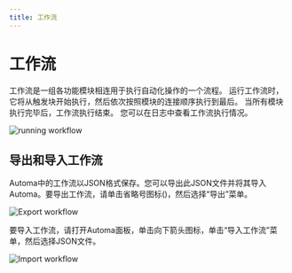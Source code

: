 ```yaml
---
title: 工作流
---
```


# 工作流
工作流是一组各功能模块相连用于执行自动化操作的一个流程。 运行工作流时，它将从触发块开始执行，然后依次按照模块的连接顺序执行到最后。 当所有模块执行完毕后，工作流执行结束。 您可以在日志中查看工作流执行情况。

![running workflow](https://res.cloudinary.com/chat-story/image/upload/v1666063368/automa/run-workflow_da3vpy.gif)

## 导出和导入工作流
Automa中的工作流以JSON格式保存。您可以导出此JSON文件并将其导入Automa。要导出工作流，请单击省略号图标(<v-remixicon name="riMore2Line" size="18" />)，然后选择“导出”菜单。

![Export workflow](https://res.cloudinary.com/chat-story/image/upload/v1666064030/automa/chrome_jtkwrZyAd4_zwp3qt.png)

要导入工作流，请打开Automa面板，单击向下箭头图标，单击“导入工作流”菜单，然后选择JSON文件。

![Import workflow](https://res.cloudinary.com/chat-story/image/upload/v1666064030/automa/chrome_JbjCbwnmQ1_apo7kh.png)